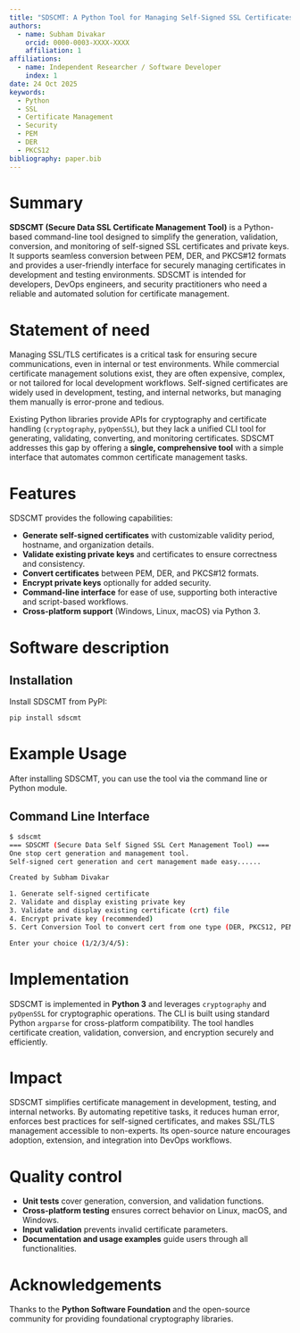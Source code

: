 ```yaml
---
title: "SDSCMT: A Python Tool for Managing Self-Signed SSL Certificates"
authors:
  - name: Subham Divakar
    orcid: 0000-0003-XXXX-XXXX
    affiliation: 1
affiliations:
  - name: Independent Researcher / Software Developer
    index: 1
date: 24 Oct 2025
keywords:
  - Python
  - SSL
  - Certificate Management
  - Security
  - PEM
  - DER
  - PKCS12
bibliography: paper.bib
---
```


# Summary
**SDSCMT (Secure Data SSL Certificate Management Tool)** is a Python-based command-line tool designed to simplify the generation, validation, conversion, and monitoring of self-signed SSL certificates and private keys. It supports seamless conversion between PEM, DER, and PKCS#12 formats and provides a user-friendly interface for securely managing certificates in development and testing environments. SDSCMT is intended for developers, DevOps engineers, and security practitioners who need a reliable and automated solution for certificate management.

# Statement of need
Managing SSL/TLS certificates is a critical task for ensuring secure communications, even in internal or test environments. While commercial certificate management solutions exist, they are often expensive, complex, or not tailored for local development workflows. Self-signed certificates are widely used in development, testing, and internal networks, but managing them manually is error-prone and tedious.  

Existing Python libraries provide APIs for cryptography and certificate handling (`cryptography`, `pyOpenSSL`), but they lack a unified CLI tool for generating, validating, converting, and monitoring certificates. SDSCMT addresses this gap by offering a **single, comprehensive tool** with a simple interface that automates common certificate management tasks.

# Features
SDSCMT provides the following capabilities:

- **Generate self-signed certificates** with customizable validity period, hostname, and organization details.
- **Validate existing private keys** and certificates to ensure correctness and consistency.
- **Convert certificates** between PEM, DER, and PKCS#12 formats.
- **Encrypt private keys** optionally for added security.
- **Command-line interface** for ease of use, supporting both interactive and script-based workflows.
- **Cross-platform support** (Windows, Linux, macOS) via Python 3.

# Software description

## Installation
Install SDSCMT from PyPI:

```bash
pip install sdscmt
```

# Example Usage

After installing SDSCMT, you can use the tool via the command line or Python module.

## Command Line Interface

```sh
$ sdscmt
=== SDSCMT (Secure Data Self Signed SSL Cert Management Tool) ===
One stop cert generation and management tool.
Self-signed cert generation and cert management made easy......

Created by Subham Divakar

1. Generate self-signed certificate
2. Validate and display existing private key
3. Validate and display existing certificate (crt) file
4. Encrypt private key (recommended)
5. Cert Conversion Tool to convert cert from one type (DER, PKCS12, PEM) to another (DER, PKCS12, PEM)

Enter your choice (1/2/3/4/5):
```

# Implementation

SDSCMT is implemented in **Python 3** and leverages `cryptography` and `pyOpenSSL` for cryptographic operations. The CLI is built using standard Python `argparse` for cross-platform compatibility. The tool handles certificate creation, validation, conversion, and encryption securely and efficiently.

# Impact

SDSCMT simplifies certificate management in development, testing, and internal networks. By automating repetitive tasks, it reduces human error, enforces best practices for self-signed certificates, and makes SSL/TLS management accessible to non-experts. Its open-source nature encourages adoption, extension, and integration into DevOps workflows.

# Quality control

- **Unit tests** cover generation, conversion, and validation functions.  
- **Cross-platform testing** ensures correct behavior on Linux, macOS, and Windows.  
- **Input validation** prevents invalid certificate parameters.  
- **Documentation and usage examples** guide users through all functionalities.

# Acknowledgements

Thanks to the **Python Software Foundation** and the open-source community for providing foundational cryptography libraries.
